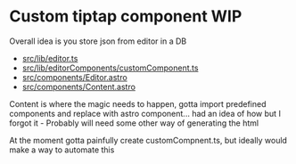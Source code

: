 # Custom tiptap component WIP

Overall idea is you store json from editor in a DB

- [src/lib/editor.ts](./src/lib/editor.ts)
- [src/lib/editorComponents/customComponent.ts](./src/lib/editorComponents/customComponent.ts)
- [src/components/Editor.astro](./src/components/Editor.astro)
- [src/components/Content.astro](./src/components/Content.astro)

Content is where the magic needs to happen, gotta import predefined components and replace with astro component... had an idea of how but I forgot it
    - Probably will need some other way of generating the html

At the moment gotta painfully create customCompnent.ts, but ideally would make a way to automate this
